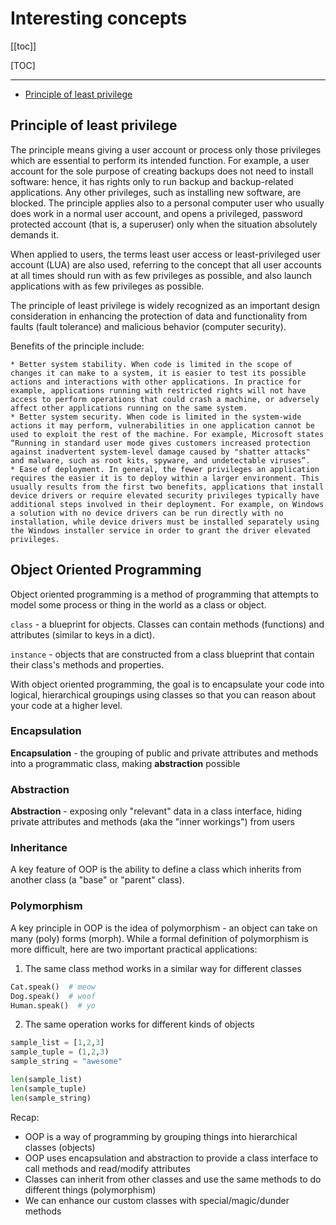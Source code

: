 # Interesting concepts

[[toc]]

[TOC]

---

-   [Principle of least privilege](bear://x-callback-url/open-note?id=ACE8680D-7057-49D5-A6C1-585DA341BD33-521-00003F500D1F4800&header=Principle%20of%20least%20privilege)

## Principle of least privilege

The principle means giving a user account or process only those privileges which are essential to perform its intended function. For example, a user account for the sole purpose of creating backups does not need to install software: hence, it has rights only to run backup and backup-related applications. Any other privileges, such as installing new software, are blocked. The principle applies also to a personal computer user who usually does work in a normal user account, and opens a privileged, password protected account (that is, a superuser) only when the situation absolutely demands it.

When applied to users, the terms least user access or least-privileged user account (LUA) are also used, referring to the concept that all user accounts at all times should run with as few privileges as possible, and also launch applications with as few privileges as possible.

The principle of least privilege is widely recognized as an important design consideration in enhancing the protection of data and functionality from faults (fault tolerance) and malicious behavior (computer security).

Benefits of the principle include:

    * Better system stability. When code is limited in the scope of changes it can make to a system, it is easier to test its possible actions and interactions with other applications. In practice for example, applications running with restricted rights will not have access to perform operations that could crash a machine, or adversely affect other applications running on the same system.
    * Better system security. When code is limited in the system-wide actions it may perform, vulnerabilities in one application cannot be used to exploit the rest of the machine. For example, Microsoft states “Running in standard user mode gives customers increased protection against inadvertent system-level damage caused by "shatter attacks" and malware, such as root kits, spyware, and undetectable viruses”.
    * Ease of deployment. In general, the fewer privileges an application requires the easier it is to deploy within a larger environment. This usually results from the first two benefits, applications that install device drivers or require elevated security privileges typically have additional steps involved in their deployment. For example, on Windows a solution with no device drivers can be run directly with no installation, while device drivers must be installed separately using the Windows installer service in order to grant the driver elevated privileges.

## Object Oriented Programming

Object oriented programming is a method of programming that attempts to model some process or thing in the world as a class or object.

`class` - a blueprint for objects. Classes can contain methods (functions) and attributes (similar to keys in a dict).

`instance` - objects that are constructed from a class blueprint that contain their class's methods and properties.

With object oriented programming, the goal is to encapsulate your code into logical, hierarchical groupings using classes so that you can reason about your code at a higher level.

### Encapsulation

**Encapsulation** - the grouping of public and private attributes and methods into a programmatic class, making **abstraction** possible

### Abstraction

**Abstraction** - exposing only "relevant" data in a class interface, hiding private attributes and methods (aka the "inner workings") from users

### Inheritance

A key feature of OOP is the ability to define a class which inherits from another class (a "base" or "parent" class).

### Polymorphism

A key principle in OOP is the idea of polymorphism - an object can take on many (poly) forms (morph). While a formal definition of polymorphism is more difficult, here are two important practical applications:

1.  The same class method works in a similar way for different classes

```py
Cat.speak()  # meow
Dog.speak()  # woof
Human.speak()  # yo
```

2.  The same operation works for different kinds of objects

```py
sample_list = [1,2,3]
sample_tuple = (1,2,3)
sample_string = "awesome"

len(sample_list)
len(sample_tuple)
len(sample_string)
```

Recap:

-   OOP is a way of programming by grouping things into hierarchical classes (objects)
-   OOP uses encapsulation and abstraction to provide a class interface to call methods and read/modify attributes
-   Classes can inherit from other classes and use the same methods to do different things (polymorphism)
-   We can enhance our custom classes with special/magic/dunder methods

